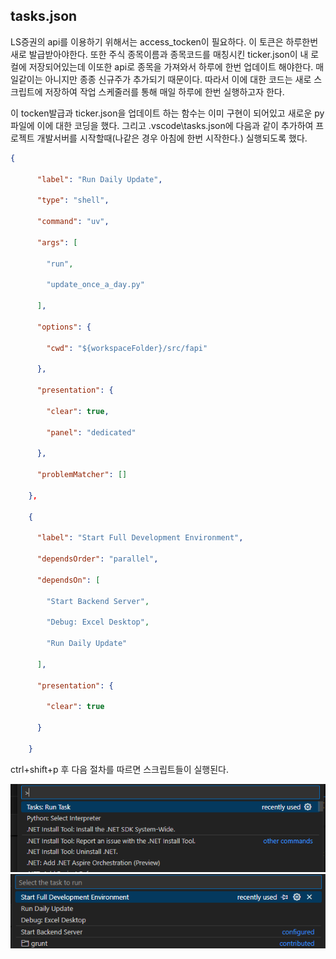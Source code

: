 ﻿## tasks.json

LS증권의 api를 이용하기 위해서는 access_tocken이 필요하다. 
이 토큰은 하루한번 새로 발급받아야한다.
또한 주식 종목이름과 종목코드를 매칭시킨 ticker.json이 내 로컬에 저장되어있는데 이또한 api로 종목을 가져와서 하루에 한번 업데이트 해야한다. 매일같이는 아니지만 종종 신규주가 추가되기 때문이다.
따라서 이에 대한 코드는 새로 스크립트에 저장하여 작업 스케줄러를 통해 매일 하루에 한번 실행하고자 한다.

이 tocken발급과 ticker.json을 업데이트 하는 함수는 이미 구현이 되어있고 새로운 py파일에 이에 대한 코딩을 했다. 
그리고 .vscode\tasks.json에 다음과 같이 추가하여 프로젝트 개발서버를 시작할때(나같은 경우 아침에 한번 시작한다.) 실행되도록 했다.
``` json
{

      "label": "Run Daily Update",

      "type": "shell",

      "command": "uv",

      "args": [

        "run",

        "update_once_a_day.py"

      ],

      "options": {

        "cwd": "${workspaceFolder}/src/fapi"

      },

      "presentation": {

        "clear": true,

        "panel": "dedicated"

      },

      "problemMatcher": []

    },

    {

      "label": "Start Full Development Environment",

      "dependsOrder": "parallel",

      "dependsOn": [

        "Start Backend Server",

        "Debug: Excel Desktop",

        "Run Daily Update"

      ],

      "presentation": {

        "clear": true

      }

    }
```


ctrl+shift+p 후 다음 절차를 따르면 스크립트들이 실행된다.

![image](/images/Pasted-image-20250621165222.png)![image](/images/Pasted-image-20250621165233.png)
